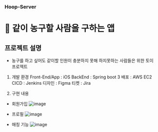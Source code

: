 ### Hoop-Server

# 📖 같이 농구할 사람을 구하는 앱
## 프로젝트 설명
- 농구를 하고 싶어도 같이할 인원이 충분하지 못해 하지못하는 사람들은 위한 토이 프로젝트

1. 개발 환경
Front-End/App : iOS
BackEnd : Spring boot 3
배포 : AWS EC2
CICD : Jenkins
디자인 : Figma
티켓 : Jira


2. 구현 내용
- 회원가입
![image](https://github.com/user-attachments/assets/c284cda7-3adb-4a93-845d-af9c30454fcf)
  
- 프로필
![image](https://github.com/user-attachments/assets/0fbd5199-5c70-44e9-87eb-5f869a6e3df4)

- 매칭 기능
![image](https://github.com/user-attachments/assets/bba99dd3-dd0b-4ce8-9f20-a1a4952e764f)
